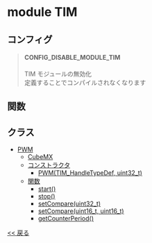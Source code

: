 # module TIM

## コンフィグ
> #### CONFIG_DISABLE_MODULE_TIM
> TIM モジュールの無効化  
> 定義することでコンパイルされなくなります

## 関数

## クラス
- [PWM](class/PWM.md)
  - [CubeMX](class/PWM.md#cubemx)
  - [コンストラクタ](class/PWM.md#コンストラクタ)
    - [PWM(TIM_HandleTypeDef, uint32_t)](class/PWM.md#pwmpwmtim_handletypedef-uint32_t)
  - [関数](class/PWM.md#関数)
    - [start()](class/PWM.md#pwmstart)
    - [stop()](class/PWM.md#pwmstop)
    - [setCompare(uint32_t)](class/PWM.md#pwmsetcompareuint32_t)
    - [setCompare(uint16_t, uint16_t)](class/PWM.md#pwmsetcompareuint16_t-uint16_t)
    - [getCounterPeriod()](class/PWM.md#pwmgetcounterperiod)

[<< 戻る](../../README.md)